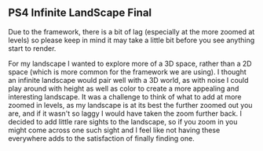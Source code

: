 ## PS4 Infinite LandScape Final

Due to the framework, there is a bit of lag (especially at the more zoomed at levels) so please keep in mind it may take a little bit before you see anything start to render.

For my landscape I wanted to explore more of a 3D space, rather than a 2D space (which is more common for the framework we are using). I thought an infinite landscape would pair well with a 3D world, as with noise I could play around with height as well as color to create a more appealing and interesting landscape. It was a challenge to think of what to add at more zoomed in levels, as my landscape is at its best the further zoomed out you are, and if it wasn't so laggy I would have taken the zoom further back. I decided to add little rare sights to the landscape, so if you zoom in you might come across one such sight and I feel like not having these everywhere adds to the satisfaction of finally finding one. 